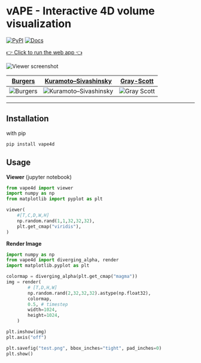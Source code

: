 # vAPE - Interactive 4D volume visualization

[![PyPI](https://img.shields.io/pypi/v/vape4d.svg)](https://pypi.org/project/vape4d/)
[![Docs](https://img.shields.io/badge/docs-mkdocs-blue)
](https://keksboter.github.io/vape4d/docs/)

[👉 Click to run the web app 👈](https://keksboter.github.io/vape4d)

![Viewer screenshot](https://raw.githubusercontent.com/KeKsBoTer/vape4d/master/screenshot.png)

[Burgers](https://en.wikipedia.org/wiki/Burgers%27_equation)            |  [Kuramoto–Sivashinsky](https://en.wikipedia.org/wiki/Kuramoto%E2%80%93Sivashinsky_equation)                              |  [Gray-Scott](https://groups.csail.mit.edu/mac/projects/amorphous/GrayScott/)
:-------------------------:|:------------------------:|:-------------------------:
![Burgers](https://raw.githubusercontent.com/KeKsBoTer/vape4d/master/references_3d/burgers_1.webp)  |![Kuramoto–Sivashinsky](https://raw.githubusercontent.com/KeKsBoTer/vape4d/master/references_3d/ks.webp)|![Gray Scott](https://raw.githubusercontent.com/KeKsBoTer/vape4d/master/references_3d/gray_scott.webp)|
-----


## Installation

with pip
```
pip install vape4d
```


## Usage

**Viewer** (jupyter notebook)
```python
from vape4d import viewer
import numpy as np
from matplotlib import pyplot as plt

viewer(
    #[T,C,D,W,H]
    np.random.rand(1,1,32,32,32),
    plt.get_cmap("viridis"),   
)
```

**Render Image**
```python
import numpy as np
from vape4d import diverging_alpha, render
import matplotlib.pyplot as plt

colormap = diverging_alpha(plt.get_cmap("magma"))
img = render(
        # [T,D,H,W]
        np.random.rand(2,32,32,32).astype(np.float32),
        colormap,
        0.5, # timestep
        width=1024,
        height=1024,
    )

plt.imshow(img)
plt.axis("off")

plt.savefig("test.png", bbox_inches="tight", pad_inches=0)
plt.show()
```

